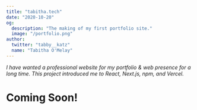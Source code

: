 ```yaml
---
title: "tabitha.tech"
date: "2020-10-20"
og:
  description: "The making of my first portfolio site."
  image: "/portfolio.png"
author:
  twitter: "tabby__katz"
  name: "Tabitha O'Melay"
---
```


_I have wanted a professional website for my portfolio & web
presence for a long time. This project introduced me to React, Next.js, npm, and
Vercel._


# Coming Soon!





